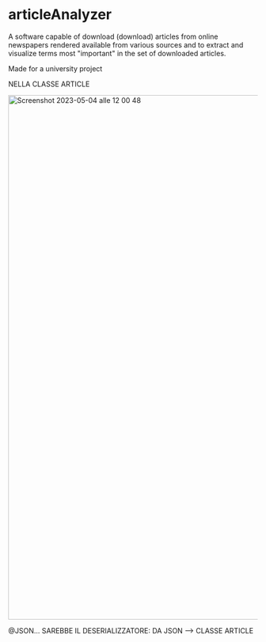 # articleAnalyzer
A software capable of download (download) articles from online newspapers rendered available from various sources and to extract and visualize terms most "important" in the set of downloaded articles.



Made for a university project


NELLA CLASSE ARTICLE

<img width="1060" alt="Screenshot 2023-05-04 alle 12 00 48" src="https://user-images.githubusercontent.com/118459127/236173403-1a4968da-29c4-4963-a2b7-8f08647a00bc.png">

@JSON... SAREBBE IL DESERIALIZZATORE: DA JSON --> CLASSE ARTICLE
